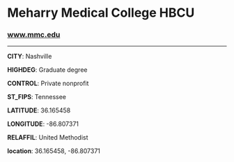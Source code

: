 # Meharry Medical College HBCU
### www.mmc.edu
---
**CITY**: Nashville

**HIGHDEG**: Graduate degree

**CONTROL**: Private nonprofit

**ST_FIPS**: Tennessee

**LATITUDE**: 36.165458

**LONGITUDE**: -86.807371

**RELAFFIL**: United Methodist

**location**: 36.165458, -86.807371